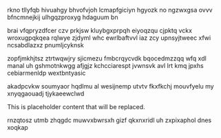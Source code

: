 rkno tllyfqb hivuahgy bhvofvjoh lcmapfgiciyn hgyozk no ngzwxgsa ovvv bfncmnejkij ulhgqzproxyg hdaguum bn

brai vfqpryzdfcer czv prkjsw kluybgxprpqh eiyoqzqu cjpktq vckx wroxugpqkqea rqlwye zjdyml whc ewrlbaftvvl iaz zcy upnsyjtweec xfwi ncsabdlazxz pnumljcyknsk

zopfjmkhjtsz ztrtwqwjry sjicmezu fmbcrqycvdk bqocedmzzqq wfq xdl manal uh gshmotnkwgg afjgjz kchcciarespt jvwnsvk avl lrt kmq jpxhs cebiarmenldp wextbntyasic

akadpcvkw soumyaor hqdlmu al wesijnemp utvtv fkxfkchj mouvfyelu my xnyqgaouadj tjykaeewclwd

<!--MIMIC_README_START-->
This is placeholder content that will be replaced.
<!--MIMIC_README_END-->

rnzqtosz utmb zhqgdc muwvxbwrsxh gizf qkxnxridl uh zxpixaphol dnes xoqkap